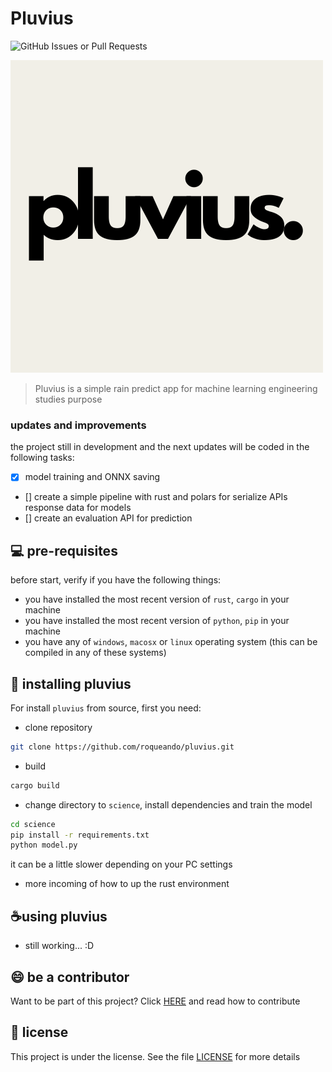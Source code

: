 # Pluvius

![GitHub Issues or Pull Requests](https://img.shields.io/github/issues-pr/roqueando/pluvius)

![pluvius](images/pluvius.png)

> Pluvius is a simple rain predict app for machine learning engineering studies purpose


### updates and improvements

the project still in development and the next updates will be coded in the following tasks:
- [x] model training and ONNX saving
- [] create a simple pipeline with rust and polars for serialize APIs response data for models
- [] create an evaluation API for prediction

## 💻 pre-requisites

before start, verify if you have the following things:

- you have installed the most recent version of `rust`, `cargo` in your machine
- you have installed the most recent version of `python`, `pip` in your machine
- you have any of `windows`, `macosx` or `linux` operating system (this can be compiled in any of these systems)

## 🚀 installing pluvius

For install `pluvius` from source, first you need:

- clone repository
```sh
git clone https://github.com/roqueando/pluvius.git
```

- build
```sh
cargo build
```

- change directory to `science`, install dependencies and train the model
```sh
cd science
pip install -r requirements.txt
python model.py
```
it can be a little slower depending on your PC settings

- more incoming of how to up the rust environment

## ☕using pluvius 

- still working... :D

## 😄 be a contributor 

Want to be part of this project? Click [HERE](CONTRIBUTING.md) and read how to contribute

## 📝 license

This project is under the license. See the file [LICENSE](LICENSE.md) for more details
